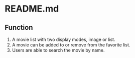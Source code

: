 # README.md

## Function
1. A movie list with two display modes, image or list.
2. A movie can be added to or remove from the favorite list.
3. Users are able to search the movie by name.


